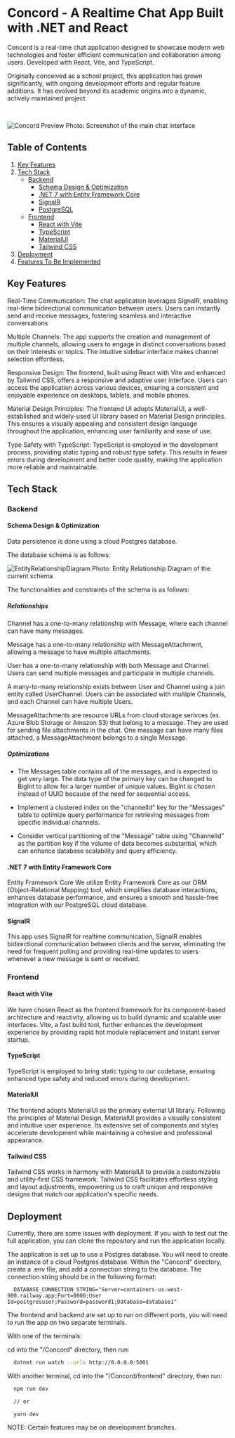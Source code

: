 # Concord - A Realtime Chat App Built with .NET and React

Concord is a real-time chat application designed to showcase modern web technologies and foster efficient communication and collaboration among users. Developed with React, Vite, and TypeScript.

Originally conceived as a school project, this application has grown significantly, with ongoing development efforts and regular feature additions. It has evolved beyond its academic origins into a dynamic, actively maintained project.



<br>

![Concord Preview](./Concord/frontend/public/Chat_Interface.png)
Photo: Screenshot of the main chat interface

## Table of Contents

1. [Key Features](#key-features)
2. [Tech Stack](#tech-stack)
   - [Backend](#backend)
     - [Schema Design & Optimization](#schema-design--optimization)
     - [.NET 7 with Entity Framework Core](#net-7-with-entity-framework-core)
     - [SignalR](#signalr)
     - [PostgreSQL](#postgresql)
   - [Frontend](#frontend)
     - [React with Vite](#react-with-vite)
     - [TypeScript](#typescript)
     - [MaterialUI](#materialui)
     - [Tailwind CSS](#tailwind-css)
3. [Deployment](#deployment)
4. [Features To Be Implemented](#features-to-be-implemented)


## Key Features

Real-Time Communication:
The chat application leverages SignalR, enabling real-time bidirectional communication between users. Users can instantly send and receive messages, fostering seamless and interactive conversations

Multiple Channels:
The app supports the creation and management of multiple channels, allowing users to engage in distinct conversations based on their interests or topics. The intuitive sidebar interface makes channel selection effortless.

Responsive Design:
The frontend, built using React with Vite and enhanced by Tailwind CSS, offers a responsive and adaptive user interface. Users can access the application across various devices, ensuring a consistent and enjoyable experience on desktops, tablets, and mobile phones.

Material Design Principles:
The frontend UI adopts MaterialUI, a well-established and widely-used UI library based on Material Design principles. This ensures a visually appealing and consistent design language throughout the application, enhancing user familiarity and ease of use.

Type Safety with TypeScript:
TypeScript is employed in the development process, providing static typing and robust type safety. This results in fewer errors during development and better code quality, making the application more reliable and maintainable.

## Tech Stack

### Backend

#### Schema Design & Optimization

Data persistence is done using a cloud Postgres database.

The database schema is as follows: 

![EntityRelationshipDiagram](./Concord/frontend/public/EntityRelationshipDiagram.png)
Photo: Entity Relationship Diagram of the current schema

The functionalities and constraints of the schema is as follows:

##### Relationships

Channel has a one-to-many relationship with Message, where each channel can have many messages.

Message has a one-to-many relationship with MessageAttachment, allowing a message to have multiple attachments.

User has a one-to-many relationship with both Message and Channel. Users can send multiple messages and participate in multiple channels.

A many-to-many relationship exists between User and Channel using a join entity called UserChannel. Users can be associated with multiple Channels, and each Channel can have multiple Users.

MessageAttachments are resource URLs from cloud storage serivces (ex. Azure Blob Storage or Amazon S3) that belong to a message. They are used for sending file attachments in the chat. One message can have many files attached,  a MessageAttachment belongs to a single Message.

##### Optimizations

* The Messages table contains all of the messages, and is expected to get very large. The data type of the primary key can be changed to BigInt to allow for a larger number of unique values. BigInt is chosen instead of UUID because of the need for sequential access.

* Implement a clustered index on the "channelId" key for the "Messages" table to optimize query performance for retrieving messages from specific individual channels.  

* Consider vertical partitioning of the "Message" table using "ChannelId" as the partition key if the volume of data becomes substantial, which can enhance database scalability and query efficiency.


#### .NET 7 with Entity Framework Core

Entity Framework Core We utilize Entity Framework Core as our ORM (Object-Relational Mapping) tool, which simplifies database interactions, enhances database performance, and ensures a smooth and hassle-free integration with our PostgreSQL cloud database.

#### SignalR

This app uses SignalR for realtime communication, SignalR enables bidirectional communication between clients and the server, eliminating the need for frequent polling and providing real-time updates to users whenever a new message is sent or received.


### Frontend

#### React with Vite

We have chosen React as the frontend framework for its component-based architecture and reactivity, allowing us to build dynamic and scalable user interfaces. Vite, a fast build tool, further enhances the development experience by providing rapid hot module replacement and instant server startup.

#### TypeScript

TypeScript is employed to bring static typing to our codebase, ensuring enhanced type safety and reduced errors during development.

#### MaterialUI

The frontend adopts MaterialUI as the primary external UI library. Following the principles of Material Design, MaterialUI provides a visually consistent and intuitive user experience. Its extensive set of components and styles accelerate development while maintaining a cohesive and professional appearance.

#### Tailwind CSS

Tailwind CSS works in harmony with MaterialUI to provide a customizable and utility-first CSS framework. Tailwind CSS facilitates effortless styling and layout adjustments, empowering us to craft unique and responsive designs that match our application's specific needs.

## Deployment

Currently, there are some issues with deployment. If you wish to test out the full application, you can clone the repository and run the application locally.

The application is set up to use a Postgres database. You will need to create an instance of a cloud Postgres database. Within the "Concord" directory, create a .env file, and add a connection string to the database. The connection string should be in the following format:

```
  DATABASE_CONNECTION_STRING="Server=containers-us-west-000.railway.app;Port=0000;User Id=postgresuser;Password=password1;Database=database1"
```

The frontend and backend are set up to run on different ports, you will need to run the app on two separate terminals. 

With one of the terminals: 

cd into the "/Concord" directory, then run: 

```bash
  dotnet run watch --urls http://0.0.0.0:5001
```

With another terminal, cd into the "/Concord/frontend" directory, then run: 

```bash
  npm run dev

  // or 

  yarn dev
```


NOTE: Certain features may be on development branches.